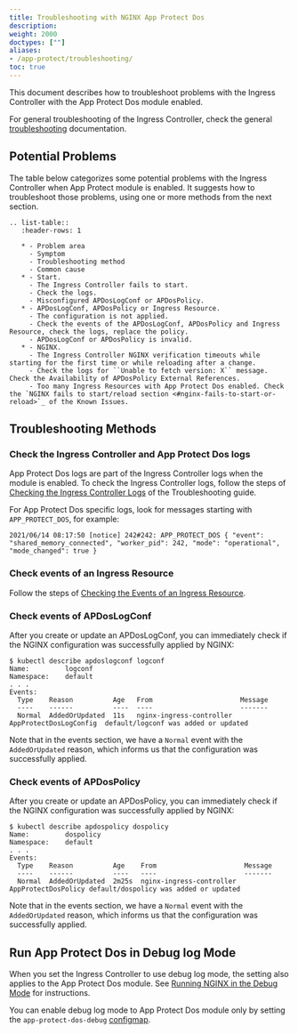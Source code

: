 ```yaml
---
title: Troubleshooting with NGINX App Protect Dos
description:
weight: 2000
doctypes: [""]
aliases:
- /app-protect/troubleshooting/
toc: true
---
```


This document describes how to troubleshoot problems with the Ingress Controller with the App Protect Dos module enabled.

For general troubleshooting of the Ingress Controller, check the general [troubleshooting](/nginx-ingress-controller/troubleshooting/) documentation.

## Potential Problems

The table below categorizes some potential problems with the Ingress Controller when App Protect module is enabled. It suggests how to troubleshoot those problems, using one or more methods from the next section.

```eval_rst
.. list-table::
   :header-rows: 1

   * - Problem area
     - Symptom
     - Troubleshooting method
     - Common cause
   * - Start.
     - The Ingress Controller fails to start.
     - Check the logs.
     - Misconfigured APDosLogConf or APDosPolicy.
   * - APDosLogConf, APDosPolicy or Ingress Resource.
     - The configuration is not applied.
     - Check the events of the APDosLogConf, APDosPolicy and Ingress Resource, check the logs, replace the policy.
     - APDosLogConf or APDosPolicy is invalid.
   * - NGINX.
     - The Ingress Controller NGINX verification timeouts while starting for the first time or while reloading after a change.
     - Check the logs for ``Unable to fetch version: X`` message. Check the Availability of APDosPolicy External References.
     - Too many Ingress Resources with App Protect Dos enabled. Check the `NGINX fails to start/reload section <#nginx-fails-to-start-or-reload>`_ of the Known Issues.
```

## Troubleshooting Methods

### Check the Ingress Controller and App Protect Dos logs

App Protect Dos logs are part of the Ingress Controller logs when the module is enabled. To check the Ingress Controller logs, follow the steps of [Checking the Ingress Controller Logs](/nginx-ingress-controller/troubleshooting/#checking-the-ingress-controller-logs) of the Troubleshooting guide.

For App Protect Dos specific logs, look for messages starting with `APP_PROTECT_DOS`, for example:
```
2021/06/14 08:17:50 [notice] 242#242: APP_PROTECT_DOS { "event": "shared_memory_connected", "worker_pid": 242, "mode": "operational", "mode_changed": true }
```

### Check events of an Ingress Resource

Follow the steps of [Checking the Events of an Ingress Resource](/troubleshooting/#checking-the-events-of-an-ingress-resource).

### Check events of APDosLogConf

After you create or update an APDosLogConf, you can immediately check if the NGINX configuration was successfully applied by NGINX:
```
$ kubectl describe apdoslogconf logconf
Name:         logconf
Namespace:    default
. . . 
Events:
  Type    Reason          Age   From                      Message
  ----    ------          ----  ----                      -------
  Normal  AddedOrUpdated  11s   nginx-ingress-controller  AppProtectDosLogConfig  default/logconf was added or updated
```
Note that in the events section, we have a `Normal` event with the `AddedOrUpdated` reason, which informs us that the configuration was successfully applied.

### Check events of APDosPolicy

After you create or update an APDosPolicy, you can immediately check if the NGINX configuration was successfully applied by NGINX:
```
$ kubectl describe apdospolicy dospolicy
Name:         dospolicy
Namespace:    default
. . . 
Events:
  Type    Reason          Age    From                      Message
  ----    ------          ----   ----                      -------
  Normal  AddedOrUpdated  2m25s  nginx-ingress-controller  AppProtectDosPolicy default/dospolicy was added or updated
```
Note that in the events section, we have a `Normal` event with the `AddedOrUpdated` reason, which informs us that the configuration was successfully applied.

## Run App Protect Dos in Debug log Mode

When you set the Ingress Controller to use debug log mode, the setting also applies to the App Protect Dos module.  See  [Running NGINX in the Debug Mode](/nginx-ingress-controller/troubleshooting/#running-nginx-in-the-debug-mode) for instructions.

You can enable debug log mode to App Protect Dos module only by setting the `app-protect-dos-debug` [configmap](/nginx-ingress-controller/configuration/global-configuration/configmap-resource#modules).
